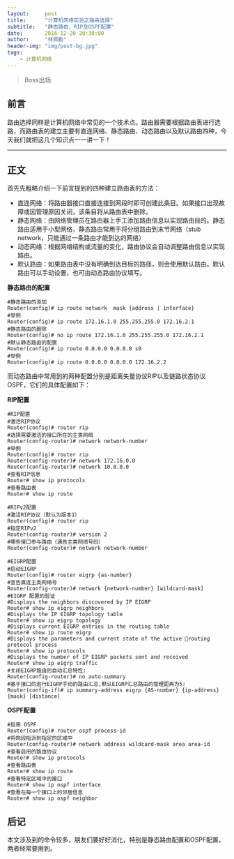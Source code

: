 ```yaml
---
layout:     post
title:      "计算机网络实验之路由选择"
subtitle:   "静态路由、RIP及OSPF配置"
date:       2016-12-20 20:30:00
author:     "林佩勤"
header-img: "img/post-bg.jpg"
tags:
    - 计算机网络
---
```


> Boss出场


## 前言

路由选择同样是计算机网络中常见的一个技术点。路由器需要根据路由表进行选路，而路由表的建立主要有直连网络、静态路由、动态路由以及默认路由四种，今天我们就把这几个知识点一一讲一下！

---

## 正文

首先先粗略介绍一下前言提到的四种建立路由表的方法：

- 直连网络：将路由器接口直接连接到网段时即可创建此条目。如果接口出现故障或因管理原因关闭，该条目将从路由表中删除。
- 静态网络：由网络管理员在路由器上手工添加路由信息以实现路由目的。静态路由适用于小型网络，静态路由常用于将分组路由到末节网络（stub network，只能通过一条路由才能到达的网络）
- 动态网络：根据网络结构或流量的变化，路由协议会自动调整路由信息以实现路由。
- 默认路由：如果路由表中没有明确到达目标的路径，则会使用默认路由。默认路由可以手动设置，也可由动态路由协议填写。

**静态路由的配置**

```shell
#静态路由的添加
Router(config)# ip route network  mask {address | interface}
#举例
Router(config)# ip route 172.16.1.0 255.255.255.0 172.16.2.1
#静态路由的删除
Router(config)# no ip route 172.16.1.0 255.255.255.0 172.16.2.1
#默认静态路由的配置
Router(config)# ip route 0.0.0.0 0.0.0.0 s0
#举例
Router(config)# ip route 0.0.0.0 0.0.0.0 172.16.2.2
```

而动态路由中常用到的两种配置分别是距离矢量协议RIP以及链路状态协议OSPF，它们的具体配置如下：

**RIP配置**

```shell
#RIP配置
#激活RIP协议
Router(config)# router rip
#选择需要激活的接口所在的主类网络
Router(config-router)# network network-number
#举例
Router(config)# router rip
Router(config-router)# network 172.16.0.0
Router(config-router)# network 10.0.0.0
#查看RIP信息
Router# show ip protocols
#查看路由表
Router# show ip route

#RIPv2配置
#激活RIP协议（默认为版本1）
Router(config)# router rip
#指定RIPv2
Router(config-router)# version 2 	
#哪些接口参与路由（通告主类网络号码）
Router(config-router)# network network-number

#EIGRP配置
#启动EIGRP
Router(config)# router eigrp {as-number}
#宣告直连主类网络号
Router(config-router)# network {network-number} [wildcard-mask]
#EIGRP 配置的验证
#Displays the neighbors discovered by IP EIGRP
Router# show ip eigrp neighbors
#Displays the IP EIGRP topology table
Router# show ip eigrp topology
#Displays current EIGRP entries in the routing table
Router# show ip route eigrp
#Displays the parameters and current state of the active routing protocol process
Router# show ip protocols
#Displays the number of IP EIGRP packets sent and received
Router# show ip eigrp traffic 
#关闭EIGRP路由的自动汇总特性:
Router(config-router)# no auto-summary
#基于接口的进行EIGRP手动的路由汇总,默认EIGRP汇总路由的管理距离为5:
Router(config-if)# ip summary-address eigrp {AS-number} {ip-address} {mask} [distance]
```

**OSPF配置**

```shell
#启用 OSPF
Router(config)# router ospf process-id
#将网段指派到指定的区域中
Router(config-router)# network address wildcard-mask area area-id
#查看启用的路由协议
Router# show ip protocols
#查看路由表
Router# show ip route
#查看特定区域中的接口
Router# show ip ospf interface
#查看在每一个接口上的邻居信息
Router# show ip ospf neighbor
```

## 后记

本文涉及到的命令较多，朋友们要好好消化，特别是静态路由配置和OSPF配置，两者经常要用到。